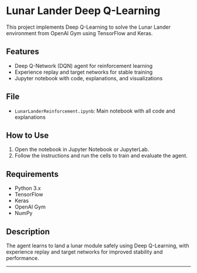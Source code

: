 # Lunar Lander Deep Q-Learning

This project implements Deep Q-Learning to solve the Lunar Lander environment from OpenAI Gym using TensorFlow and Keras.

## Features

- Deep Q-Network (DQN) agent for reinforcement learning
- Experience replay and target networks for stable training
- Jupyter notebook with code, explanations, and visualizations

## File

- `LunarLanderReinforcement.ipynb`: Main notebook with all code and explanations

## How to Use

1. Open the notebook in Jupyter Notebook or JupyterLab.
2. Follow the instructions and run the cells to train and evaluate the agent.

## Requirements

- Python 3.x
- TensorFlow
- Keras
- OpenAI Gym
- NumPy

## Description

The agent learns to land a lunar module safely using Deep Q-Learning, with experience replay and target networks for improved stability and performance.

---

